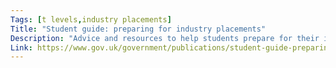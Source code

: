 ```yaml
---
Tags: [t levels,industry placements]
Title: "Student guide: preparing for industry placements"
Description: "Advice and resources to help students prepare for their industry placements"
Link: https://www.gov.uk/government/publications/student-guide-preparing-for-industry-placements
---
```


